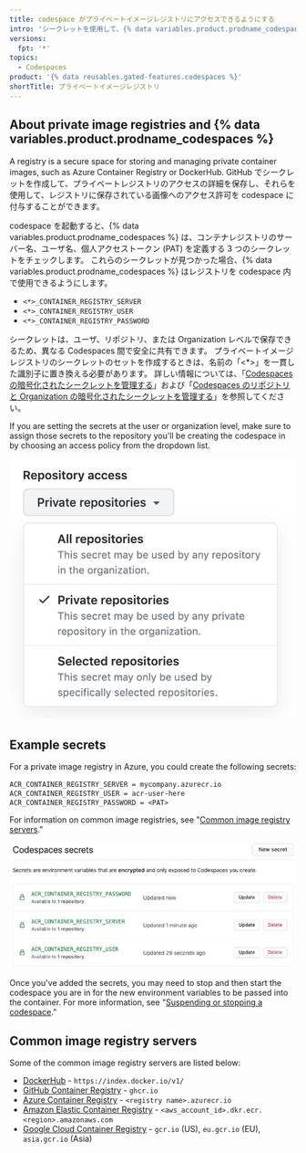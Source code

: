 ```yaml
---
title: codespace がプライベートイメージレジストリにアクセスできるようにする
intro: 'シークレットを使用して、{% data variables.product.prodname_codespaces %} がプライベートイメージレジストリにアクセスできるようにすることができます'
versions:
  fpt: '*'
topics:
  - Codespaces
product: '{% data reusables.gated-features.codespaces %}'
shortTitle: プライベートイメージレジストリ
---
```


## About private image registries and {% data variables.product.prodname_codespaces %}

A registry is a secure space for storing and managing private container images, such as Azure Container Registry or DockerHub. GitHub でシークレットを作成して、プライベートレジストリのアクセスの詳細を保存し、それらを使用して、レジストリに保存されている画像へのアクセス許可を codespace に付与することができます。

codespace を起動すると、{% data variables.product.prodname_codespaces %} は、コンテナレジストリのサーバー名、ユーザ名、個人アクセストークン (PAT) を定義する 3 つのシークレットをチェックします。 これらのシークレットが見つかった場合、{% data variables.product.prodname_codespaces %} はレジストリを codespace 内で使用できるようにします。

- `<*>_CONTAINER_REGISTRY_SERVER`
- `<*>_CONTAINER_REGISTRY_USER`
- `<*>_CONTAINER_REGISTRY_PASSWORD`

シークレットは、ユーザ、リポジトリ、または Organization レベルで保存できるため、異なる Codespaces 間で安全に共有できます。 プライベートイメージレジストリのシークレットのセットを作成するときは、名前の「<*>」を一貫した識別子に置き換える必要があります。 詳しい情報については、「[Codespaces の暗号化されたシークレットを管理する](/codespaces/managing-your-codespaces/managing-encrypted-secrets-for-your-codespaces)」および「[Codespaces のリポジトリと Organization の暗号化されたシークレットを管理する](/codespaces/managing-codespaces-for-your-organization/managing-encrypted-secrets-for-your-repository-and-organization-for-codespaces)」を参照してください。

If you are setting the secrets at the user or organization level, make sure to assign those secrets to the repository you'll be creating the codespace in by choosing an access policy from the dropdown list.

![Image registry secret example](/assets/images/help/codespaces/secret-repository-access.png)

## Example secrets

For a private image registry in Azure, you could create the following secrets:

```
ACR_CONTAINER_REGISTRY_SERVER = mycompany.azurecr.io
ACR_CONTAINER_REGISTRY_USER = acr-user-here
ACR_CONTAINER_REGISTRY_PASSWORD = <PAT>
```

For information on common image registries, see "[Common image registry servers](#common-image-registry-servers)."

![Image registry secret example](/assets/images/help/settings/codespaces-image-registry-secret-example.png)

Once you've added the secrets, you may need to stop and then start the codespace you are in for the new environment variables to be passed into the container. For more information, see "[Suspending or stopping a codespace](/codespaces/codespaces-reference/using-the-command-palette-in-codespaces#suspending-or-stopping-a-codespace)."

## Common image registry servers

Some of the common image registry servers are listed below:

- [DockerHub](https://docs.docker.com/engine/reference/commandline/info/) - `https://index.docker.io/v1/`
- [GitHub Container Registry](/packages/working-with-a-github-packages-registry/working-with-the-container-registry) - `ghcr.io`
- [Azure Container Registry](https://docs.microsoft.com/azure/container-registry/) - `<registry name>.azurecr.io`
- [Amazon Elastic Container Registry](https://docs.aws.amazon.com/AmazonECR/latest/userguide/Registries.html) - `<aws_account_id>.dkr.ecr.<region>.amazonaws.com`
- [Google Cloud Container Registry](https://cloud.google.com/container-registry/docs/overview#registries) - `gcr.io` (US), `eu.gcr.io` (EU), `asia.gcr.io` (Asia)
